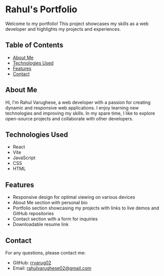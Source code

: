 # Rahul's Portfolio

Welcome to my portfolio! This project showcases my skills as a web developer and highlights my projects and experiences.

## Table of Contents

- [About Me](#about-me)
- [Technologies Used](#technologies-used)
- [Features](#features)
- [Contact](#contact)

## About Me

Hi, I'm Rahul Varughese, a web developer with a passion for creating dynamic and responsive web applications. I enjoy learning new technologies and improving my skills. In my spare time, I like to explore open-source projects and collaborate with other developers.

## Technologies Used

- React
- Vite
- JavaScript
- CSS
- HTML

## Features

- Responsive design for optimal viewing on various devices
- About Me section with personal bio
- Portfolio section showcasing my projects with links to live demos and GitHub repositories
- Contact section with a form for inquiries
- Downloadable resume link

## Contact
For any questions, please contact me:
- GitHub: [rrvarug02](https://github.com/rrvarug02)
- Email: rahulvarughese02@gmail.com